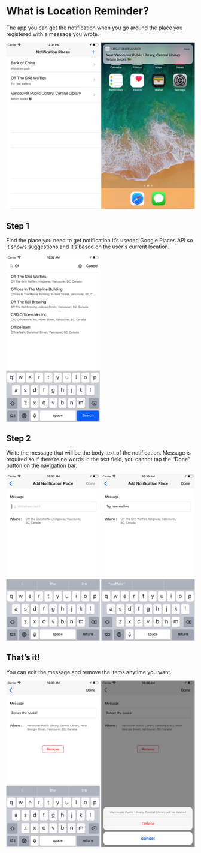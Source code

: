 # What is Location Reminder?

The app you can get the notification when you go around the place you registered with a message you wrote.

<img src="screenshots/list.png" width="250">    <img src="screenshots/notification.png" width="250">

## Step 1

Find the place you need to get notification
It’s useded Google Places API so it shows suggestions and it’s based on the user's current location.

<img src="screenshots/search.png" width="250">


## Step 2

Write the message that will be the body text of the notification.
Message is required so if there’re no words in the text field, you cannot tap the “Done” button on the navigation bar.

<img src="screenshots/add_empty.png" width="250">   <img src="screenshots/add.png" width="250">


## That’s it!

You can edit the message and remove the items anytime you want.

<img src="screenshots/edit.png" width="250">   <img src="screenshots/edit_remove.png" width="250">
